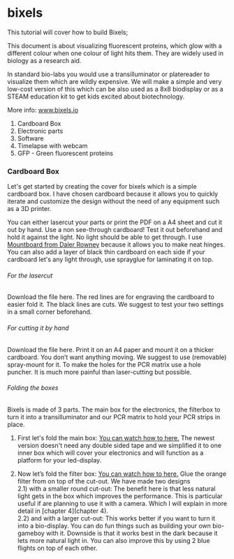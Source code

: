 # bixels
This tutorial will cover how to build Bixels;  
 
This document is about visualizing fluorescent proteins, which glow with a different colour when one colour of light hits them. They are widely used in biology as a research aid. 

In standard bio-labs you would use a transilluminator or platereader to visualize them which are wildly expensive. We will make a simple and very low-cost version of this which can be also used as a 8x8 biodisplay or as a STEAM education kit to get kids excited about biotechnology.

More info: www.bixels.io  

1) Cardboard Box
2) Electronic parts
3) Software
4) Timelapse with webcam
5) GFP - Green fluorescent proteins

### Cardboard Box
Let's get started by creating the cover for bixels which is a simple cardboard box. I have chosen cardboard because it allows you to quickly iterate and customize the design without the need of any equipment such as a 3D printer. 

You can either lasercut your parts or print the PDF on a A4 sheet and cut it out by hand. Use a non see-through cardboard! Test it out beforehand and hold it against the light. No light should be able to get through. I use [Mountboard from Daler Rowney](https://www.amazon.co.uk/Daler-Rowney-Black-Graduate-Mountboard/dp/B00GKCF0VG/ref=sr_1_4?keywords=mount+board+black&qid=1571151582&sr=8-4) because it allows you to make neat hinges. You can also add a layer of black thin cardboard on each side if your cardboard let's any light through, use sprayglue for laminating it on top.
 
###### For the lasercut  
Download the file here. The red lines are for engraving the cardboard to easier fold it. The black lines are cuts. We suggest to test your two settings in a small corner beforehand.
 
###### For cutting it by hand  
Download the file here. Print it on an A4 paper and mount it on a thicker cardboard. You don’t want anything moving. We suggest to use (removable) spray-mount for it. To make the holes for the PCR matrix use a hole puncher. It is much more painful than laser-cutting but possible.
 
###### Folding the boxes  
Bixels is made of 3 parts. The main box for the electronics, the filterbox to turn it into a transilluminator and our PCR matrix to hold your PCR strips in place.
 
1) First let's fold the main box: [You can watch how to here.](https://vimeo.com/236661949) The newest version doesn't need any double sided tape and we simplified it to one inner box which will cover your electronics and will function as a platform for your led-display.
 
2) Now let’s fold the filter box: [You can watch how to here.](https://vimeo.com/236662100)
Glue the orange filter from on top of the cut-out. We have made two designs  
2.1) with a smaller round cut-out: The benefit here is that less natural light gets in the box which improves the performance. This is particular useful if are planning to use it with a camera. Which I will explain in more detail in [chapter 4](chapter 4).  
2.2) and with a larger cut-out: This works better if you want to turn it into a bio-display. You can do fun things such as building your own bio-gameboy with it. Downside is that it works best in the dark because it lets more natural light in. You can also improve this by using 2 blue flights on top of each other.

